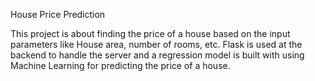 House Price Prediction


This project is about finding the price of a house based on the input parameters like House area, number of rooms, etc. Flask is used at the backend to handle the server and a regression model is built with using Machine Learning for predicting the price of a house. 

